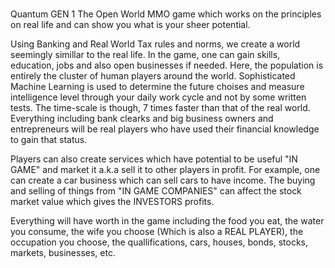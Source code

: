 # 
Quantum GEN 1
The Open World MMO game which works on the principles on real life and can show you what is your sheer potential.

Using Banking and Real World Tax rules and norms, we create a world seemingly simillar to the real life. In the game, one can gain skills, education, jobs and also open businesses if needed. Here, the population is entirely the cluster of human players around the world. Sophisticated Machine Learning is used to determine the future choises and measure intelligence level through your daily work cycle and not by some written tests. The time-scale is though, 7 times faster than that of the real world. Everything including bank clearks and big business owners and entrepreneurs will be real players who have used their financial knowledge to gain that status.

Players can also create services which have potential to be useful "IN GAME" and market it a.k.a sell it to other players in profit. For example, one can create a car business which can sell cars to have income. The buying and selling of things from "IN GAME COMPANIES" can affect the stock market value which gives the INVESTORS profits.

Everything will have worth in the game including the food you eat, the water you consume, the wife you choose (Which is also a REAL PLAYER), the occupation you choose, the quallifications, cars, houses, bonds, stocks, markets, businesses, etc.
